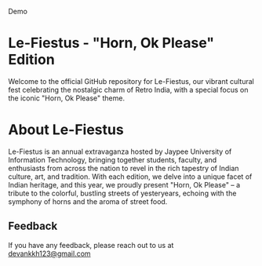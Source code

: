 <a link="https://devank-k.github.io/LF-Website-2/">Demo</a>



# Le-Fiestus - "Horn, Ok Please" Edition

Welcome to the official GitHub repository for Le-Fiestus, our vibrant cultural fest celebrating the nostalgic charm of Retro India, with a special focus on the iconic "Horn, Ok Please" theme.

# About Le-Fiestus

Le-Fiestus is an annual extravaganza hosted by Jaypee University of Information Technology, bringing together students, faculty, and enthusiasts from across the nation to revel in the rich tapestry of Indian culture, art, and tradition. With each edition, we delve into a unique facet of Indian heritage, and this year, we proudly present "Horn, Ok Please" – a tribute to the colorful, bustling streets of yesteryears, echoing with the symphony of horns and the aroma of street food.








    
## Feedback

If you have any feedback, please reach out to us at devankkh123@gmail.com
